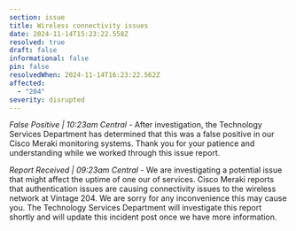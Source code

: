 ```yaml
---
section: issue
title: Wireless connectivity issues
date: 2024-11-14T15:23:22.558Z
resolved: true
draft: false
informational: false
pin: false
resolvedWhen: 2024-11-14T16:23:22.562Z
affected:
  - "204"
severity: disrupted
---
```

*False Positive | 10:23am Central* - After investigation, the Technology Services Department has determined that this was a false positive in our Cisco Meraki monitoring systems. Thank you for your patience and understanding while we worked through this issue report.

*Report Received | 09:23am Central* - We are investigating a potential issue that might affect the uptime of one our of services. Cisco Meraki reports that authentication issues are causing connectivity issues to the wireless network at Vintage 204. We are sorry for any inconvenience this may cause you. The Technology Services Department will investigate this report shortly and will update this incident post once we have more information.